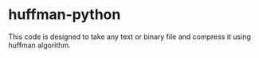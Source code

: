 # huffman-python
This code is designed to take any text or binary file and compress it using huffman algorithm.
